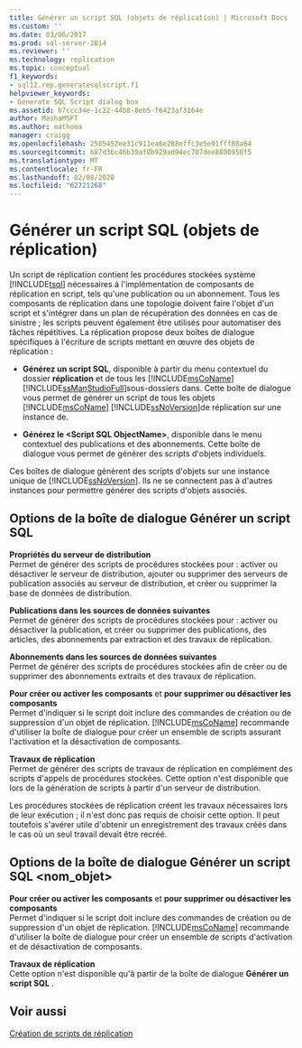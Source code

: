 ```yaml
---
title: Générer un script SQL (objets de réplication) | Microsoft Docs
ms.custom: ''
ms.date: 03/06/2017
ms.prod: sql-server-2014
ms.reviewer: ''
ms.technology: replication
ms.topic: conceptual
f1_keywords:
- sql12.rep.generatesqlscript.f1
helpviewer_keywords:
- Generate SQL Script dialog box
ms.assetid: b7ccc34e-1c22-44b8-8eb5-f6423af3164e
author: MashaMSFT
ms.author: mathoma
manager: craigg
ms.openlocfilehash: 2585452ee31c911ea6e288effc3e5e91fff88a64
ms.sourcegitcommit: b87d36c46b39af8b929ad94ec707dee8800950f5
ms.translationtype: MT
ms.contentlocale: fr-FR
ms.lasthandoff: 02/08/2020
ms.locfileid: "62721268"
---
```

# <a name="generate-sql-script-replication-objects"></a>Générer un script SQL (objets de réplication)
  Un script de réplication contient les procédures stockées système [!INCLUDE[tsql](../../includes/tsql-md.md)] nécessaires à l'implémentation de composants de réplication en script, tels qu'une publication ou un abonnement. Tous les composants de réplication dans une topologie doivent faire l'objet d'un script et s'intégrer dans un plan de récupération des données en cas de sinistre ; les scripts peuvent également être utilisés pour automatiser des tâches répétitives. La réplication propose deux boîtes de dialogue spécifiques à l'écriture de scripts mettant en œuvre des objets de réplication :  
  
-   **Générez un script SQL**, disponible à partir du menu contextuel du dossier **réplication** et de tous les [!INCLUDE[msCoName](../../includes/msconame-md.md)] [!INCLUDE[ssManStudioFull](../../includes/ssmanstudiofull-md.md)]sous-dossiers dans. Cette boîte de dialogue vous permet de générer un script de tous les objets [!INCLUDE[msCoName](../../includes/msconame-md.md)] [!INCLUDE[ssNoVersion](../../includes/ssnoversion-md.md)]de réplication sur une instance de.  
  
-   **Générez le \<Script SQL ObjectName>**, disponible dans le menu contextuel des publications et des abonnements. Cette boîte de dialogue vous permet de générer des scripts d'objets individuels.  
  
 Ces boîtes de dialogue génèrent des scripts d'objets sur une instance unique de [!INCLUDE[ssNoVersion](../../includes/ssnoversion-md.md)]. Ils ne se connectent pas à d'autres instances pour permettre générer des scripts d'objets associés.  
  
## <a name="generate-sql-script-options"></a>Options de la boîte de dialogue Générer un script SQL  
 **Propriétés du serveur de distribution**  
 Permet de générer des scripts de procédures stockées pour : activer ou désactiver le serveur de distribution, ajouter ou supprimer des serveurs de publication associés au serveur de distribution, et créer ou supprimer la base de données de distribution.  
  
 **Publications dans les sources de données suivantes**  
 Permet de générer des scripts de procédures stockées pour : activer ou désactiver la publication, et créer ou supprimer des publications, des articles, des abonnements par extraction et des travaux de réplication.  
  
 **Abonnements dans les sources de données suivantes**  
 Permet de générer des scripts de procédures stockées afin de créer ou de supprimer des abonnements extraits et des travaux de réplication.  
  
 **Pour créer ou activer les composants** et **pour supprimer ou désactiver les composants**  
 Permet d'indiquer si le script doit inclure des commandes de création ou de suppression d'un objet de réplication. 
  [!INCLUDE[msCoName](../../includes/msconame-md.md)] recommande d'utiliser la boîte de dialogue pour créer un ensemble de scripts assurant l'activation et la désactivation de composants.  
  
 **Travaux de réplication**  
 Permet de générer des scripts de travaux de réplication en complément des scripts d'appels de procédures stockées. Cette option n'est disponible que lors de la génération de scripts à partir d'un serveur de distribution.  
  
 Les procédures stockées de réplication créent les travaux nécessaires lors de leur exécution ; il n'est donc pas requis de choisir cette option. Il peut toutefois s'avérer utile d'obtenir un enregistrement des travaux créés dans le cas où un seul travail devait être recréé.  
  
## <a name="generate-sql-script-objectname-options"></a>Options de la boîte de dialogue Générer un script SQL \<nom_objet>  
 **Pour créer ou activer les composants** et **pour supprimer ou désactiver les composants**  
 Permet d'indiquer si le script doit inclure des commandes de création ou de suppression d'un objet de réplication. 
  [!INCLUDE[msCoName](../../includes/msconame-md.md)] recommande d'utiliser la boîte de dialogue pour créer un ensemble de scripts d'activation et de désactivation de composants.  
  
 **Travaux de réplication**  
 Cette option n'est disponible qu'à partir de la boîte de dialogue **Générer un script SQL** .  
  
## <a name="see-also"></a>Voir aussi  
 [Création de scripts de réplication](scripting-replication.md)  
  
  
